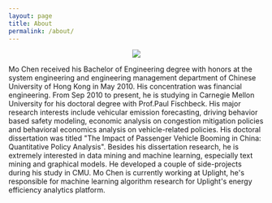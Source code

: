 ```yaml
---
layout: page
title: About
permalink: /about/
---
```

<p align="center">
  <img src="https://img1.doubanio.com/icon/ul1615492-39.jpg"/>
</p>

<p>
Mo Chen received his Bachelor of Engineering degree with honors at the system engineering and engineering management department of Chinese University of Hong Kong in May 2010. His concentration was financial engineering. From Sep 2010 to present, he is studying in Carnegie Mellon University for his doctoral degree with Prof.Paul Fischbeck. His major research interests include vehicular emission forecasting, driving behavior based safety modeling, economic analysis on congestion mitigation policies and behavioral economics analysis on vehicle-related policies. His doctoral dissertation was titled "The Impact of Passenger Vehicle Booming in China: Quantitative Policy Analysis".
Besides his dissertation research, he is extremely interested in data mining and machine learning, especially text mining and graphical models. He developed a couple of side-projects during his study in CMU.
Mo Chen is currently working at Uplight, he's responsible for machine learning algorithm research for Uplight's energy efficiency analytics platform.
</p>
